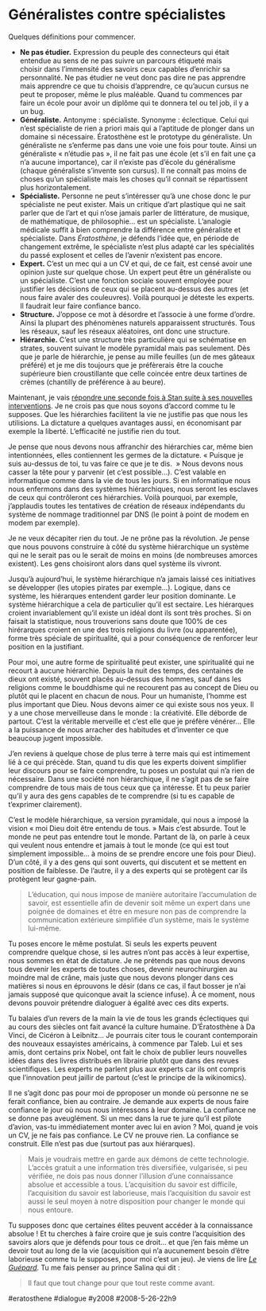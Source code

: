# Généralistes contre spécialistes

Quelques définitions pour commencer.
* **Ne pas étudier.** Expression du peuple des connecteurs qui était entendue au sens de ne pas suivre un parcours étiqueté mais choisir dans l’immensité des savoirs ceux capables d’enrichir sa personnalité. Ne pas étudier ne veut donc pas dire ne pas apprendre mais apprendre ce que tu choisis d’apprendre, ce qu’aucun cursus ne peut te proposer, même le plus maléable. Quand tu commences par faire un école pour avoir un diplôme qui te donnera tel ou tel job, il y a un bug.
* **Généraliste.** Antonyme : spécialiste. Synonyme : éclectique. Celui qui n’est spécialiste de rien a priori mais qui a l’aptitude de plonger dans un domaine si nécessaire. Ératosthène est le prototype du généraliste. Un généraliste ne s’enferme pas dans une voie une fois pour toute. Ainsi un généraliste « n’étudie pas », il ne fait pas une école (et s’il en fait une ça n’a aucune importance), car il n’existe pas d’école du généralisme (chaque généraliste s’invente son cursus). Il ne connaît pas moins de choses qu’un spécialiste mais les choses qu’il connait se répartissent plus horizontalement.
* **Spécialiste.** Personne ne peut s’intéresser qu’à une chose donc le pur spécialiste ne peut exister. Mais un critique d’art plastique qui ne sait parler que de l’art et qui n’ose jamais parler de littérature, de musique, de mathématique, de philosophie… est un spécialiste. L’analogie médicale suffit à bien comprendre la différence entre généraliste et spécialiste. Dans *Ératosthène*, je défends l’idée que, en période de changement extrême, le spécialiste n’est plus adapté car les spécialités du passé explosent et celles de l’avenir n’existent pas encore.
* **Expert.** C’est un mec qui a un CV et qui, de ce fait, est censé avoir une opinion juste sur quelque chose. Un expert peut être un généraliste ou un spécialiste. C’est une fonction sociale souvent employée pour justifier les décisions de ceux qui se placent au-dessus des autres (et nous faire avaler des couleuvres). Voilà pourquoi je déteste les experts. Il faudrait leur faire confiance banco.
* **Structure.** J’oppose ce mot à désordre et l’associe à une forme d’ordre. Ainsi la plupart des phénomènes naturels apparaissent structurés. Tous les réseaux, sauf les réseaux aléatoires, ont donc une structure.
* **Hiérarchie.** C’est une structure très particulière qui se schématise en strates, souvent suivant le modèle pyramidal mais pas seulement. Dès que je parle de hiérarchie, je pense au mille feuilles (un de mes gâteaux préféré) et je me dis toujours que je préfèrerais être la couche supérieure bien croustillante que celle coincée entre deux tartines de crèmes (chantilly de préférence à au beure).

Maintenant, je vais [répondre une seconde fois à Stan suite à ses nouvelles interventions](ou-ne-pas-etudier.md). Je ne crois pas que nous soyons d’accord comme tu le supposes. Que les hiérarchies facilitent la vie ne justifie pas que nous les utilisions. La dictature a quelques avantages aussi, en économisant par exemple la liberté. L’efficacité ne justifie rien du tout.

Je pense que nous devons nous affranchir des hiérarchies car, même bien intentionnées, elles contiennent les germes de la dictature. « Puisque je suis au-dessus de toi, tu vas faire ce que je te dis.  » Nous devons nous casser la tête pour y parvenir (et c’est possible...). C’est valable en informatique comme dans la vie de tous les jours. Si en informatique nous nous enfermons dans des systèmes hiérarchiques, nous seront les esclaves de ceux qui contrôleront ces hiérarchies. Voilà pourquoi, par exemple, j’applaudis toutes les tentatives de création de réseaux indépendants du système de nommage traditionnel par DNS (le point à point de modem en modem par exemple).

Je ne veux décapiter rien du tout. Je ne prône pas la révolution. Je pense que nous pouvons construire à côté du système hiérarchique un système qui ne le serait pas ou le serait de moins en moins (de nombreuses amorces existent). Les gens choisiront alors dans quel système ils vivront.

Jusqu’à aujourd’hui, le système hiérarchique n’a jamais laissé ces initiatives se développer (les utopies pirates par exemple…). Logique, dans ce système, les hiérarques entendent garder leur position dominante. Le système hiérarchique a cela de particulier qu’il est sectaire. Les hiérarques croient invariablement qu’il existe un idéal dont ils sont très proches. Si on faisait la statistique, nous trouverions sans doute que 100% de ces hirérarques croient en une des trois religions du livre (ou apparentée), forme très spéciale de spiritualité, qui a pour conséquence de renforcer leur position en la justifiant.

Pour moi, une autre forme de spiritualité peut exister, une spiritualité qui ne recourt à aucune hiérarchie. Depuis la nuit des temps, des centaines de dieux ont existé, souvent placés au-dessus des hommes, sauf dans les religions comme le bouddhisme qui ne recourent pas au concept de Dieu ou plutôt qui le placent en chacun de nous. Pour un humaniste, l’homme est plus important que Dieu. Nous devons aimer ce qui existe sous nos yeux. Il y a une chose merveilleuse dans le monde : la créativité. Elle déborde de partout. C’est la véritable merveille et c’est elle que je préfère vénérer... Elle a la puissance de nous arracher des habitudes et d’inventer ce que beaucoup jugent impossible.

J’en reviens à quelque chose de plus terre à terre mais qui est intimement lié à ce qui précède. Stan, quand tu dis que les experts doivent simplifier leur discours pour se faire comprendre, tu poses un postulat qui n’a rien de nécessaire. Dans une société non hiérarchique, il ne s’agit pas de se faire comprendre de tous mais de tous ceux que ça intéresse. Et tu peux parier qu’il y aura des gens capables de te comprendre (si tu es capable de t’exprimer clairement).

C’est le modèle hiérarchique, sa version pyramidale, qui nous a imposé la vision « moi Dieu doit être entendu de tous. » Mais c’est absurde. Tout le monde ne peut pas entendre tout le monde. Partant de là, on parle à ceux qui veulent nous entendre et jamais à tout le monde (ce qui est tout simplement impossible… à moins de se prendre encore une fois pour Dieu). D’un côté, il y a des gens qui sont ouverts, qui discutent et se mettent en position de faiblesse. De l’autre, il y a des experts qui se protègent car ils protègent leur gagne-pain.

> L’éducation, qui nous impose de manière autoritaire l’accumulation de savoir, est essentielle afin de devenir soit même un expert dans une poignée de domaines et être en mesure non pas de comprendre la communication extérieure simplifiée d’un système, mais le système lui-même.

Tu poses encore le même postulat. Si seuls les experts peuvent comprendre quelque chose, si les autres n’ont pas accès à leur expertise, nous sommes en état de dictature. Je ne prétends pas que nous devons tous devenir les experts de toutes choses, devenir neurochirurgien au moindre mal de crâne, mais juste que nous devons plonger dans ces matières si nous en éprouvons le désir (dans ce cas, il faut bosser je n’ai jamais supposé que quiconque avait la science infuse). À ce moment, nous devons pouvoir prétendre dialoguer à égalité avec ces dits experts.

Tu balaies d’un revers de la main la vie de tous les grands éclectiques qui au cours des siècles ont fait avancé la culture humaine. D’Ératosthène à Da Vinci, de Cicéron à Leibnitz… Je pourrais citer tous le courant contemporain des nouveaux essayistes américains, à commence par Taleb. Lui et ses amis, dont certains prix Nobel, ont fait le choix de publier leurs nouvelles idées dans des livres distribués en librairie plutôt que dans des revues scientifiques. Les experts ne parlent plus aux experts car ils ont compris que l’innovation peut jaillir de partout (c’est le principe de la wikinomics).

Il ne s’agit donc pas pour moi de pproposer un monde où personne ne se ferait confiance, bien au contraire. Je demande aux experts de nous faire confiance le jour où nous nous intéressons à leur domaine. La confiance ne se donne pas aveuglément. Si un mec dans la rue te jure qu’il est pilote d’avion, vas-tu immédiatement monter avec lui en avion ? Moi, quand je vois un CV, je ne fais pas confiance. Le CV ne prouve rien. La confiance se construit. Elle n’est pas due (surtout pas aux hiérarques).

> Mais je voudrais mettre en garde aux démons de cette technologie. L’accès gratuit a une information très diversifiée, vulgarisée, si peu vérifiée, ne dois pas nous donner l’illusion d’une connaissance absolue et accessible a tous. L’acquisition du savoir est difficile, l’acquisition du savoir est laborieuse, mais l’acquisition du savoir est aussi le seul moyen à notre disposition pour changer le monde qui nous entoure.

Tu supposes donc que certaines élites peuvent accéder à la connaissance absolue ! Et tu cherches à faire croire que je suis contre l’acquisition des savoirs alors que je défends pour tous ce droit… et que j’en fais même un devoir tout au long de la vie (acquisition qui n’a aucunement besoin d’être laborieuse comme tu le supposes, pour moi c’est un jeu). Je viens de lire [*Le Guépard*](http://fr.wikipedia.org/wiki/Le_Gu%C3%A9pard). Tu me fais penser au prince Salina qui dit :

> Il faut que tout change pour que tout reste comme avant.



#eratosthene #dialogue #y2008 #2008-5-26-22h9
